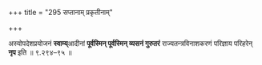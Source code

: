 +++
title = "295 सप्तानाम् प्रकृतीनाम्"

+++

अस्योपदेशप्रयोजनं **स्वाम्य्**आदीनां **पूर्वस्मिन् पूर्वस्मिन् व्यसनं गुरुतरं** राज्यतन्त्रविनाशकरणं परिज्ञाय परिहरेन् **नृप** इति ॥ ९.२९४–९५ ॥